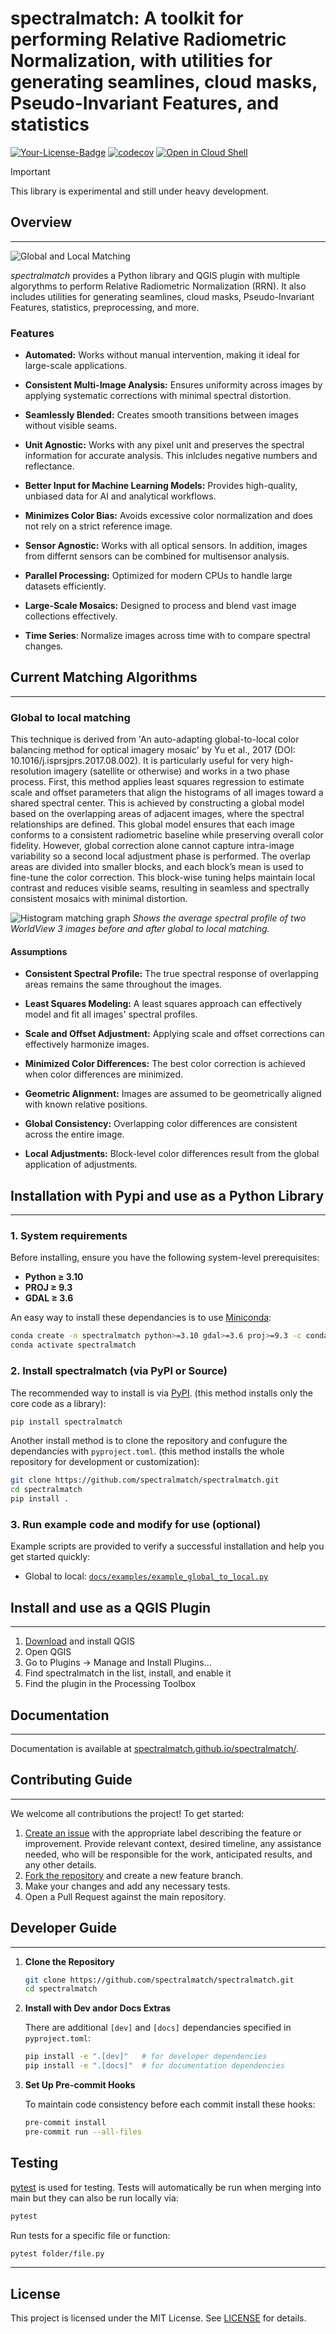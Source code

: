 # spectralmatch: A toolkit for performing Relative Radiometric Normalization, with utilities for generating seamlines, cloud masks, Pseudo-Invariant Features, and statistics

[![Your-License-Badge](https://img.shields.io/badge/License-MIT-green)](#)
[![codecov](https://codecov.io/gh/cankanoa/spatialmatch/graph/badge.svg?token=OKAM0BUUNS)](https://codecov.io/gh/cankanoa/spatialmatch)
[![Open in Cloud Shell](https://img.shields.io/badge/Launch-Google_Cloud_Shell-blue?logo=googlecloud)](https://ssh.cloud.google.com/cloudshell/editor?cloudshell_git_repo=https://github.com/spectralmatch/spectralmatch&cloudshell_working_dir=.&cloudshell_open_in_editor=docs/examples/example_global_to_local.py)

> [!IMPORTANT]
> This library is experimental and still under heavy development.
 
## Overview

---

![Global and Local Matching](./images/spectralmatch.png)

*spectralmatch* provides a Python library and QGIS plugin with multiple algorythms to perform Relative Radiometric Normalization (RRN). It also includes utilities for generating seamlines, cloud masks, Pseudo-Invariant Features, statistics, preprocessing, and more.

### Features

- **Automated:** Works without manual intervention, making it ideal for large-scale applications.

- **Consistent Multi-Image Analysis:** Ensures uniformity across images by applying systematic corrections with minimal spectral distortion.

- **Seamlessly Blended:** Creates smooth transitions between images without visible seams.

- **Unit Agnostic:** Works with any pixel unit and preserves the spectral information for accurate analysis. This inlcludes negative numbers and reflectance.

- **Better Input for Machine Learning Models:** Provides high-quality, unbiased data for AI and analytical workflows.

- **Minimizes Color Bias:** Avoids excessive color normalization and does not rely on a strict reference image.

- **Sensor Agnostic:** Works with all optical sensors. In addition, images from differnt sensors can be combined for multisensor analysis.

- **Parallel Processing:** Optimized for modern CPUs to handle large datasets efficiently.

- **Large-Scale Mosaics:** Designed to process and blend vast image collections effectively.
- **Time Series**: Normalize images across time with to compare spectral changes.

## Current Matching Algorithms

---

### Global to local matching
This technique is derived from 'An auto-adapting global-to-local color balancing method for optical imagery mosaic' by Yu et al., 2017 (DOI: 10.1016/j.isprsjprs.2017.08.002). It is particularly useful for very high-resolution imagery (satellite or otherwise) and works in a two phase process.
First, this method applies least squares regression to estimate scale and offset parameters that align the histograms of all images toward a shared spectral center. This is achieved by constructing a global model based on the overlapping areas of adjacent images, where the spectral relationships are defined. This global model ensures that each image conforms to a consistent radiometric baseline while preserving overall color fidelity.
However, global correction alone cannot capture intra-image variability so a second local adjustment phase is performed. The overlap areas are divided into smaller blocks, and each block’s mean is used to fine-tune the color correction. This block-wise tuning helps maintain local contrast and reduces visible seams, resulting in seamless and spectrally consistent mosaics with minimal distortion.


![Histogram matching graph](./images/matching_histogram.png)
*Shows the average spectral profile of two WorldView 3 images before and after global to local matching.*

#### Assumptions

- **Consistent Spectral Profile:** The true spectral response of overlapping areas remains the same throughout the images.

- **Least Squares Modeling:** A least squares approach can effectively model and fit all images' spectral profiles.

- **Scale and Offset Adjustment:** Applying scale and offset corrections can effectively harmonize images.

- **Minimized Color Differences:** The best color correction is achieved when color differences are minimized.

- **Geometric Alignment:** Images are assumed to be geometrically aligned with known relative positions.

- **Global Consistency:** Overlapping color differences are consistent across the entire image.

- **Local Adjustments:** Block-level color differences result from the global application of adjustments.

## Installation with Pypi and use as a Python Library

---

### 1. System requirements
Before installing, ensure you have the following system-level prerequisites:

- **Python ≥ 3.10**  
- **PROJ ≥ 9.3**  
- **GDAL ≥ 3.6**

An easy way to install these dependancies is to use [Miniconda](https://www.anaconda.com/docs/getting-started/miniconda/install#quickstart-install-instructions):
```bash
conda create -n spectralmatch python>=3.10 gdal>=3.6 proj>=9.3 -c conda-forge
conda activate spectralmatch
```

### 2. Install spectralmatch (via PyPI or Source)

The recommended way to install is via [PyPI](https://pypi.org/). (this method installs only the core code as a library):

```bash
pip install spectralmatch
```


Another install method is to clone the repository and confugure the dependancies with `pyproject.toml`. (this method installs the whole repository for development or customization):

```bash
git clone https://github.com/spectralmatch/spectralmatch.git
cd spectralmatch
pip install .
```

### 3. Run example code and modify for use (optional)

Example scripts are provided to verify a successful installation and help you get started quickly:

 - Global to local: [`docs/examples/example_global_to_local.py`](docs/examples/example_global_to_local.py)

## Install and use as a QGIS Plugin

---

1. [Download](https://qgis.org/download/) and install QGIS
2.	Open QGIS
3.	Go to Plugins → Manage and Install Plugins…
4.	Find spectralmatch in the list, install, and enable it
5.	Find the plugin in the Processing Toolbox


## Documentation

---

Documentation is available at [spectralmatch.github.io/spectralmatch/](https://spectralmatch.github.io/spectralmatch/).

## Contributing Guide

---

We welcome all contributions the project! To get started:
1. [Create an issue](https://github.com/spectralmatch/spectralmatch/issues/new) with the appropriate label describing the feature or improvement. Provide relevant context, desired timeline, any assistance needed, who will be responsible for the work, anticipated results, and any other details.
2. [Fork the repository](https://github.com/spectralmatch/spectralmatch/fork) and create a new feature branch.
3. Make your changes and add any necessary tests.
4. Open a Pull Request against the main repository.

## Developer Guide

---

1. **Clone the Repository**  
   ```bash
   git clone https://github.com/spectralmatch/spectralmatch.git
   cd spectralmatch
   ```

2. **Install with Dev andor Docs Extras**

   There are additional `[dev]` and `[docs]` dependancies specified in `pyproject.toml`:

   ```bash
   pip install -e ".[dev]"   # for developer dependencies
   pip install -e ".[docs]"  # for documentation dependencies
   ```

3. **Set Up Pre-commit Hooks**

   To maintain code consistency before each commit install these hooks:

   ```bash
   pre-commit install
   pre-commit run --all-files
   ```

## Testing

[pytest](https://docs.pytest.org/) is used for testing. Tests will automatically be run when merging into main but they can also be run locally via:

```bash
pytest
```

Run tests for a specific file or function:

```bash
pytest folder/file.py
```

---

## License

This project is licensed under the MIT License. See [LICENSE](LICENSE.md) for details.